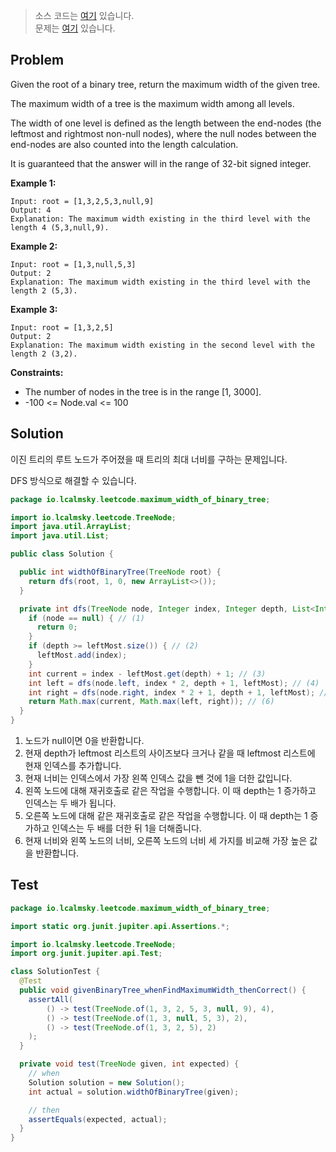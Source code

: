 > 소스 코드는 [여기](https://github.com/lcalmsky/leetcode/blob/master/src/main/java/io/lcalmsky/leetcode/maximum_width_of_binary_tree/Solution.java) 있습니다.  
> 문제는 [여기](https://leetcode.com/problems/maximum-width-of-binary-tree/) 있습니다.

## Problem

Given the root of a binary tree, return the maximum width of the given tree.

The maximum width of a tree is the maximum width among all levels.

The width of one level is defined as the length between the end-nodes (the leftmost and rightmost non-null nodes), where the null nodes between the end-nodes are also counted into the length calculation.

It is guaranteed that the answer will in the range of 32-bit signed integer.


**Example 1:**

```text
Input: root = [1,3,2,5,3,null,9]
Output: 4
Explanation: The maximum width existing in the third level with the length 4 (5,3,null,9).
```
**Example 2:**

```text
Input: root = [1,3,null,5,3]
Output: 2
Explanation: The maximum width existing in the third level with the length 2 (5,3).
```
**Example 3:**

```text
Input: root = [1,3,2,5]
Output: 2
Explanation: The maximum width existing in the second level with the length 2 (3,2).
```


**Constraints:**

* The number of nodes in the tree is in the range [1, 3000].
* -100 <= Node.val <= 100

## Solution

이진 트리의 루트 노드가 주어졌을 때 트리의 최대 너비를 구하는 문제입니다.

DFS 방식으로 해결할 수 있습니다.

```java
package io.lcalmsky.leetcode.maximum_width_of_binary_tree;

import io.lcalmsky.leetcode.TreeNode;
import java.util.ArrayList;
import java.util.List;

public class Solution {

  public int widthOfBinaryTree(TreeNode root) {
    return dfs(root, 1, 0, new ArrayList<>());
  }

  private int dfs(TreeNode node, Integer index, Integer depth, List<Integer> leftMost) {
    if (node == null) { // (1)
      return 0;
    }
    if (depth >= leftMost.size()) { // (2)
      leftMost.add(index);
    }
    int current = index - leftMost.get(depth) + 1; // (3) 
    int left = dfs(node.left, index * 2, depth + 1, leftMost); // (4)
    int right = dfs(node.right, index * 2 + 1, depth + 1, leftMost); // (5) 
    return Math.max(current, Math.max(left, right)); // (6)
  }
}
```

1. 노드가 null이면 0을 반환합니다.
2. 현재 depth가 leftmost 리스트의 사이즈보다 크거나 같을 때 leftmost 리스트에 현재 인덱스를 추가합니다.
3. 현재 너비는 인덱스에서 가장 왼쪽 인덱스 값을 뺀 것에 1을 더한 값입니다.
4. 왼쪽 노드에 대해 재귀호출로 같은 작업을 수행합니다. 이 때 depth는 1 증가하고 인덱스는 두 배가 됩니다.
5. 오른쪽 노드에 대해 같은 재귀호출로 같은 작업을 수행합니다. 이 때 depth는 1 증가하고 인덱스는 두 배를 더한 뒤 1을 더해줍니다.
6. 현재 너비와 왼쪽 노드의 너비, 오른쪽 노드의 너비 세 가지를 비교해 가장 높은 값을 반환합니다.

## Test

```java
package io.lcalmsky.leetcode.maximum_width_of_binary_tree;

import static org.junit.jupiter.api.Assertions.*;

import io.lcalmsky.leetcode.TreeNode;
import org.junit.jupiter.api.Test;

class SolutionTest {
  @Test
  public void givenBinaryTree_whenFindMaximumWidth_thenCorrect() {
    assertAll(
        () -> test(TreeNode.of(1, 3, 2, 5, 3, null, 9), 4),
        () -> test(TreeNode.of(1, 3, null, 5, 3), 2),
        () -> test(TreeNode.of(1, 3, 2, 5), 2)
    );
  }

  private void test(TreeNode given, int expected) {
    // when
    Solution solution = new Solution();
    int actual = solution.widthOfBinaryTree(given);

    // then
    assertEquals(expected, actual);
  }
}
```